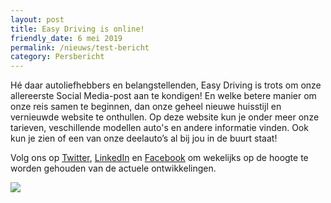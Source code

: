 ```yaml
---
layout: post
title: Easy Driving is online!
friendly_date: 6 mei 2019
permalink: /nieuws/test-bericht
category: Persbericht
---
```

Hé daar autoliefhebbers en belangstellenden, Easy Driving is trots om onze allereerste Social Media-post aan te kondigen! En welke betere manier om onze reis samen te beginnen, dan onze geheel nieuwe huisstijl en vernieuwde website te onthullen. Op deze website kun je onder meer onze tarieven, veschillende modellen auto's en andere informatie vinden. Ook kun je zien of een van onze deelauto’s al bij jou in de buurt staat!

Volg ons op [Twitter](https://twitter.com/EasyDrivingNL), [LinkedIn](https://www.linkedin.com/company/easy-drivingeu) en [Facebook](https://www.facebook.com/EasyDrivingNL) om wekelijks op de hoogte te worden gehouden van de actuele ontwikkelingen.

![](/uploads/twitter-linkedin-facebook.jpg)

